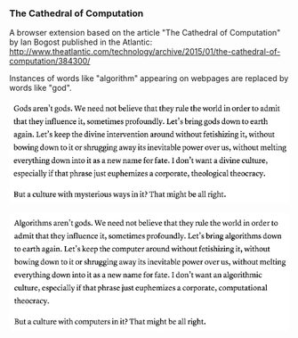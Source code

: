 ### The Cathedral of Computation

A browser extension based on the article "The Cathedral of Computation" by Ian Bogost published in the Atlantic: http://www.theatlantic.com/technology/archive/2015/01/the-cathedral-of-computation/384300/ 

Instances of words like "algorithm" appearing on webpages are replaced by words like "god".

![Cathedral screenshot 1](https://github.com/andrewwinslow/browser-extensions/blob/master/cathedral/screenshot1.png)

![Cathedral screenshot 2](https://github.com/andrewwinslow/browser-extensions/blob/master/cathedral/screenshot2.png)

